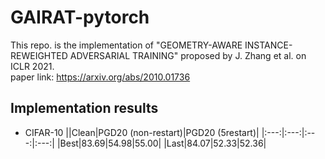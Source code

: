 # GAIRAT-pytorch
This repo. is the implementation of "GEOMETRY-AWARE INSTANCE-REWEIGHTED ADVERSARIAL TRAINING" proposed by J. Zhang et al. on ICLR 2021.<br>
paper link: https://arxiv.org/abs/2010.01736


## Implementation results
* CIFAR-10
||Clean|PGD20 (non-restart)|PGD20 (5restart)|
|:---:|:---:|:---:|:---:|
|Best|83.69|54.98|55.00|
|Last|84.07|52.33|52.36|
